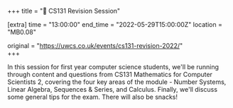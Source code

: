 +++
title = "🧠 CS131 Revision Session"

[extra]
time = "13:00:00"
end_time = "2022-05-29T15:00:00Z"
location = "MB0.08"

original = "https://uwcs.co.uk/events/cs131-revision-2022/"    
+++

In this session for first year computer science students, we'll be running through content and questions from CS131 Mathematics for Computer Scientists 2, covering the four key areas of the module - Number Systems, Linear Algebra, Sequences & Series, and Calculus. Finally, we'll discuss some general tips for the exam. There will also be snacks\!

